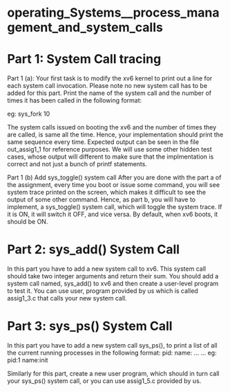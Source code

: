 # operating_Systems__process_management_and_system_calls
# Part 1: System Call tracing

Part 1 (a): Your first task is to modify the xv6 kernel to print out a line for each system call invocation. Please note no new system call has to be added for this part. Print the name of the system call and the number of times it has been called in the following format:

<System Call Name>  <count>
eg:
sys_fork 10

The system calls issued on booting the xv6 and the number of times they are called, is same all the time. Hence, your implementation should print the same sequence every time. Expected output can be seen in the file out_assig1_1 for reference purposes. We will use some other hidden test cases, whose output will different to make sure that the implmentation is correct and not just a bunch of printf statements.

Part 1 (b) Add sys_toggle() system call
After you are done with the part a of the assignment, every time you boot or issue some command, you will see system trace printed on the screen, which makes it difficult to see the output of some other command. Hence, as part b, you will have to implement, a sys_toggle() system call, which will toggle the system trace. If it is ON, it will switch it OFF, and vice versa. By default, when xv6 boots, it should be ON.


# Part 2: sys_add() System Call

In this part you have to add a new system call to xv6. This system call should take two integer arguments and return their sum.
You should add a system call named, sys_add() to xv6 and then create a user-level program to test it. You can use user, program provided by us which is called assig1_3.c that calls your new system call.


# Part 3: sys_ps() System Call

In this part you have to add a new system call sys_ps(), to print a list of all the current running processes in the following format:
pid:<Process-Id> name:<Process Name>
...
...
eg:
pid:1 name:init

Similarly for this part, create a new user program, which should in turn call your sys_ps() system call, or you can use assig1_5.c provided by us.
